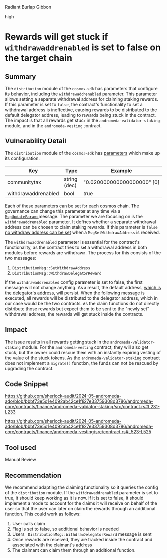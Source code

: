 Radiant Burlap Gibbon

high

# Rewards will get stuck if `withdrawaddrenabled` is set to false on the target chain

## Summary

The `distribution` module of the `cosmos-sdk` has parameters that configure its behavior, including the `withdrawaddrenabled` parameter. This parameter allows setting a separate withdrawal address for claiming staking rewards. If this parameter is set to `false`, the contract's functionality to set a withdrawal address is ineffective, causing rewards to be distributed to the default delegator address, leading to rewards being stuck in the contract. The impact is that all rewards get stuck in the `andromeda-validator-staking` module, and in the `andromeda-vesting` contract.

## Vulnerability Detail

The `distribution` module of the `cosmos-sdk` has [parameters](https://docs.cosmos.network/v0.47/build/modules/distribution#parameters) which make up its configuration. 

| Key                 | Type         | Example                    |
| ------------------- | ------------ | -------------------------- |
| communitytax        | string (dec) | "0.020000000000000000" [0] |
| withdrawaddrenabled | bool         | true                       |

Each of these parameters can be set for each cosmos chain. The governance can change this parameter at any time via a [`MsgUpdateParams`](https://docs.cosmos.network/v0.47/build/modules/staking#msgupdateparams )message. The parameter we are focusing on is the `withdrawaddrenabled` parameter. It defines whether a separate withdrawal address can be chosen to claim staking rewards. If this parameter is `false` [no withdraw address can be set](https://docs.cosmos.network/v0.47/build/modules/distribution#msgsetwithdrawaddress) when a `MsgSetWithdrawAddress` is received. 

The `withdrawaddrenabled` parameter is essential for the contract's functionality, as the contract tries to set a withdrawal address in both modules before rewards are withdrawn. The process for this consists of the two messages:

1. `DistributionMsg::SetWithdrawAddress`
2. `DistributionMsg::WithdrawDelegatorReward`

If the `withdrawaddrenabled` config parameter is set to false, the first message will not change anything. As a result, the default address, [which is the delegator's address](https://docs.cosmos.network/v0.47/build/modules/distribution#msgsetwithdrawaddress), will persist. When the following message is executed, all rewards will be distributed to the delegator address, which in our case would be the two contracts. As the claim functions do not directly distribute those rewards but expect them to be sent to the "newly set" withdrawal address, the rewards will get stuck inside the contracts.

## Impact

The issue results in all rewards getting stuck in the `andromeda-validator-staking` module. For the `andromeda-vesting` contract, they will also get stuck, but the owner could rescue them with an instantly expiring vesting of the value of the stuck tokens. As the `andromeda-validator-staking` contract does not implement a `migrate()` function, the funds can not be rescued by upgrading the contract.

## Code Snippet

https://github.com/sherlock-audit/2024-05-andromeda-ado/blob/bbbf73e5d1e4092ab42ce1f827e33759308d3786/andromeda-core/contracts/finance/andromeda-validator-staking/src/contract.rs#L231-L233

https://github.com/sherlock-audit/2024-05-andromeda-ado/blob/bbbf73e5d1e4092ab42ce1f827e33759308d3786/andromeda-core/contracts/finance/andromeda-vesting/src/contract.rs#L523-L525

## Tool used

Manual Review

## Recommendation

We recommend adapting the claiming functionality so it queries the config of the `distribution` module. If the `withdrawaddrenabled` parameter is set to true, it should keep working as it is now. If it is set to false, it should implement a mode to account for the claims it will receive on behalf of the user so that the user can later on claim the rewards through an additional function. This could work as follows:
1. User calls claim
2. Flag is set to false, so additional behavior is needed
3. Users ` DistributionMsg::WithdrawDelegatorReward` message is sent
4. Once rewards are received, they are tracked inside the contract and associated with the claimant's address
5. The claimant can claim them through an additional function.